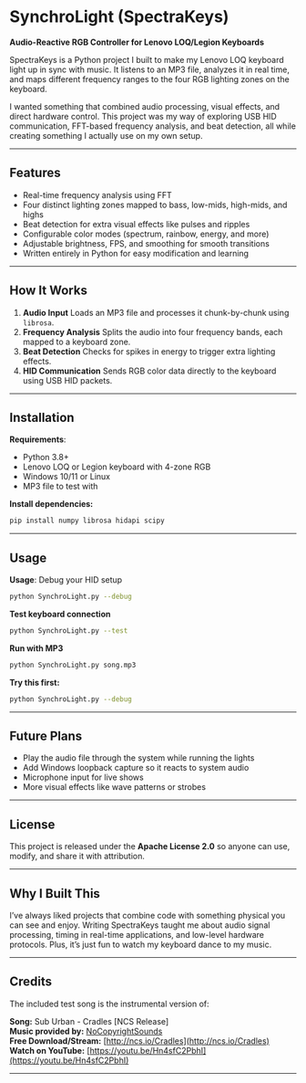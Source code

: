 # SynchroLight (SpectraKeys)

**Audio-Reactive RGB Controller for Lenovo LOQ/Legion Keyboards**

SpectraKeys is a Python project I built to make my Lenovo LOQ keyboard light up in sync with music. It listens to an MP3 file, analyzes it in real time, and maps different frequency ranges to the four RGB lighting zones on the keyboard.

I wanted something that combined audio processing, visual effects, and direct hardware control. This project was my way of exploring USB HID communication, FFT-based frequency analysis, and beat detection, all while creating something I actually use on my own setup.

---

## Features

* Real-time frequency analysis using FFT
* Four distinct lighting zones mapped to bass, low-mids, high-mids, and highs
* Beat detection for extra visual effects like pulses and ripples
* Configurable color modes (spectrum, rainbow, energy, and more)
* Adjustable brightness, FPS, and smoothing for smooth transitions
* Written entirely in Python for easy modification and learning

---

## How It Works

1. **Audio Input**
   Loads an MP3 file and processes it chunk-by-chunk using `librosa`.
2. **Frequency Analysis**
   Splits the audio into four frequency bands, each mapped to a keyboard zone.
3. **Beat Detection**
   Checks for spikes in energy to trigger extra lighting effects.
4. **HID Communication**
   Sends RGB color data directly to the keyboard using USB HID packets.

---

## Installation

**Requirements**:

* Python 3.8+
* Lenovo LOQ or Legion keyboard with 4-zone RGB
* Windows 10/11 or Linux
* MP3 file to test with

**Install dependencies:**

```bash
pip install numpy librosa hidapi scipy
```

---

## Usage

**Usage**: Debug your HID setup
```bash
python SynchroLight.py --debug
```
**Test keyboard connection**  
```bash
python SynchroLight.py --test
```
**Run with MP3**
```bash
python SynchroLight.py song.mp3
```
**Try this first:**
```bash
python SynchroLight.py --debug
```
---

## Future Plans

* Play the audio file through the system while running the lights
* Add Windows loopback capture so it reacts to system audio
* Microphone input for live shows
* More visual effects like wave patterns or strobes

---

## License

This project is released under the **Apache License 2.0** so anyone can use, modify, and share it with attribution.

---

## Why I Built This

I’ve always liked projects that combine code with something physical you can see and enjoy. Writing SpectraKeys taught me about audio signal processing, timing in real-time applications, and low-level hardware protocols. Plus, it’s just fun to watch my keyboard dance to my music.

---

## Credits
The included test song is the instrumental version of:

**Song:** Sub Urban - Cradles [NCS Release]  
**Music provided by:** [NoCopyrightSounds](https://ncs.io)  
**Free Download/Stream:** [http://ncs.io/Cradles](http://ncs.io/Cradles)  
**Watch on YouTube:** [https://youtu.be/Hn4sfC2PbhI](https://youtu.be/Hn4sfC2PbhI)

---
